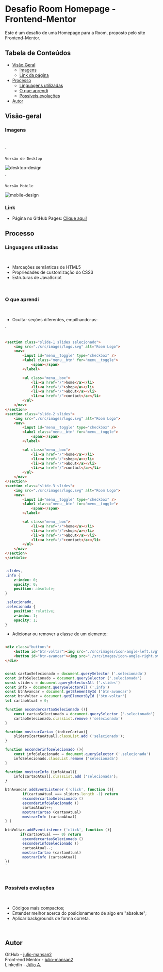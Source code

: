 # Desafio Room Homepage - Frontend-Mentor

Este é um desafio de uma Homepage para a Room, proposto pelo site Frontend-Mentor.

## Tabela de Conteúdos

* [Visão Geral](#visão-geral)
    - [Imagens](#imagens)
    - [Link da página](#link)
* [Processo](#processo)
    - [Linguagens utilizadas](#linguagens-utilizadas)
    - [O que aprendi](#o-que-aprendi)
    - [Possíveis evoluções](#possíveis-evoluções)
* [Autor](#autor)

## Visão-geral

### Imagens

<br>

`

```
Versão de Desktop
````

   <img src="./src/design/desktop-design.gif" alt="desktop-design">

<br>

`

```
Versão Mobile
````

 <img src="./src/design/mobile-design.gif" alt="mobile-design">

### Link

* Página no GitHub Pages: <a href="https://julio-mansan2.github.io/room-homepage">Clique aqui!</a>

## Processo

### Linguagens utilizadas

<br>

* Marcações semânticas de HTML5
* Propriedades de customização do CSS3
* Estruturas de JavaScript

<br>

### O que aprendi

<br>

* Ocultar seções diferentes, empilhando-as:

`

```html

<section class="slide-1 slides selecionado">
    <img src="./src/images/logo.svg" alt="Room Logo">
    <nav>
        <input id="menu__toggle" type="checkbox" />
        <label class="menu__btn" for="menu__toggle">
            <span></span>
        </label>

        <ul class="menu__box">
            <li><a href="/">home</a></li>
            <li><a href="/">shop</a></li>
            <li><a href="/">about</a></li>
            <li><a href="/">contact</a></li>
        </ul>
    </nav>
</section>
<section class="slide-2 slides">
    <img src="./src/images/logo.svg" alt="Room Logo">
    <nav>
        <input id="menu__toggle" type="checkbox" />
        <label class="menu__btn" for="menu__toggle">
            <span></span>
        </label>

        <ul class="menu__box">
            <li><a href="/">home</a></li>
            <li><a href="/">shop</a></li>
            <li><a href="/">about</a></li>
            <li><a href="/">contact</a></li>
        </ul>
    </nav>
</section>
<section class="slide-3 slides">
    <img src="./src/images/logo.svg" alt="Room Logo">
    <nav>
        <input id="menu__toggle" type="checkbox" />
        <label class="menu__btn" for="menu__toggle">
            <span></span>
        </label>

        <ul class="menu__box">
            <li><a href="/">home</a></li>
            <li><a href="/">shop</a></li>
            <li><a href="/">about</a></li>
            <li><a href="/">contact</a></li>
        </ul>
    </nav>
</section>
</article>

````

```css

.slides,
.info {
    z-index: 0;
    opacity: 0;
    position: absolute;
}

.selecionado,
.selecionada {
    position: relative;
    z-index: 1;
    opacity: 1;
}

```

* Adicionar ou remover a classe de um elemento:

```html

<div class="buttons">
    <button id="btn-voltar"><img src="./src/images/icon-angle-left.svg" alt="Angle Left"></button>
    <button id="btn-avancar"><img src="./src/images/icon-angle-right.svg" alt="Angle Right"></button>
</div>

```

```javascript

const cartaoSelecionado = document.querySelector ('.selecionado')
const infoSelecionado = document.querySelector ('.selecionada')
const sliders = document.querySelectorAll ('.slides')
const info = document.querySelectorAll ('.info')
const btnAvancar = document.getElementById ('btn-avancar')
const btnVoltar = document.getElementById ('btn-voltar')
let cartaoAtual = 0;

function escondercartaoSelecionado (){
    const cartaoSelecionado = document.querySelector ('.selecionado')
    cartaoSelecionado.classList.remove ('selecionado')
}

function mostrarCartao (indiceCartao){
    sliders[cartaoAtual].classList.add ('selecionado');
}

function esconderinfoSelecionado (){
    const infoSelecionado = document.querySelector ('.selecionada')
    infoSelecionado.classList.remove ('selecionada')
}

function mostrarInfo (infoAtual){
    info[cartaoAtual].classList.add ('selecionada');
}

btnAvancar.addEventListener ('click', function (){
        if(cartaoAtual === sliders.length -1) return
        escondercartaoSelecionado ()
        esconderinfoSelecionado ()
        cartaoAtual++;
        mostrarCartao (cartaoAtual)
        mostrarInfo (cartaoAtual)
} )

btnVoltar.addEventListener ('click', function (){
       if(cartaoAtual === 0) return        
        escondercartaoSelecionado ()
        esconderinfoSelecionado ()
        cartaoAtual--;
        mostrarCartao (cartaoAtual)
        mostrarInfo (cartaoAtual)
})
`
```

<br>

### Possíveis evoluções

<br>

* Códigos mais compactos; 
* Entender melhor acerca do posicionamento de algo em "absolute"; 
* Aplicar backgrounds de forma correta.

<br>

## Autor

GitHub - <a href="https://github.com/julio-mansan2">julio-mansan2</a> <br>
Front-end Mentor - <a href="https://www.frontendmentor.io/profile/julio-mansan2">julio-mansan2</a> <br>
LinkedIn - <a href="https://www.linkedin.com/in/j%C3%BAlio-a-mansan-3415a7249/">Júlio A.</a> <br>
